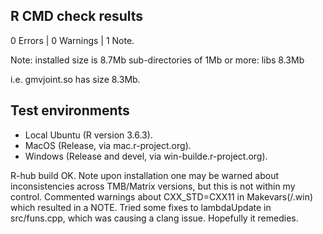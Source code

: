 ## R CMD check results
0 Errors | 0 Warnings | 1 Note.

Note: 
   installed size is  8.7Mb
   sub-directories of 1Mb or more:
     libs   8.3Mb

i.e. gmvjoint.so has size 8.3Mb.

## Test environments 

* Local Ubuntu (R version 3.6.3).
* MacOS (Release, via mac.r-project.org).
* Windows (Release and devel, via win-builde.r-project.org).

R-hub build OK.
Note upon installation one may be warned about inconsistencies across TMB/Matrix versions, but this
is not within my control.
Commented warnings about CXX_STD=CXX11 in Makevars(/.win) which resulted in a NOTE. 
Tried some fixes to lambdaUpdate in src/funs.cpp, which was causing a clang issue. Hopefully it remedies.
